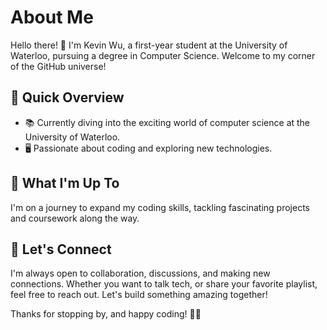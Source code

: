 # About Me

Hello there! 👋 I'm Kevin Wu, a first-year student at the University of Waterloo, pursuing a degree in Computer Science. Welcome to my corner of the GitHub universe!

## 🚀 Quick Overview

- 📚 Currently diving into the exciting world of computer science at the University of Waterloo.
- 🖥️ Passionate about coding and exploring new technologies.

## 🌱 What I'm Up To

I'm on a journey to expand my coding skills, tackling fascinating projects and coursework along the way.

## 🤝 Let's Connect

I'm always open to collaboration, discussions, and making new connections. Whether you want to talk tech, or share your favorite playlist, feel free to reach out. Let's build something amazing together!

Thanks for stopping by, and happy coding! 🚀✨
